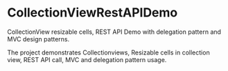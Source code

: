 # CollectionViewRestAPIDemo
CollectionView resizable cells, REST API Demo with delegation pattern and MVC design patterns.

The project demonstrates Collectionviews, Resizable cells in collection view, REST API call, MVC and delegation pattern usage.
